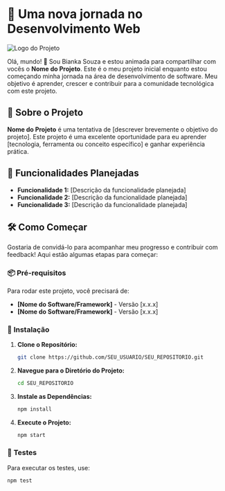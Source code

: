# 🌱 Uma nova jornada no Desenvolvimento Web

![Logo do Projeto](URL_DA_IMAGEM)

Olá, mundo! 👋 Sou Bianka Souza e estou animada para compartilhar com vocês o **Nome do Projeto**. Este é o meu projeto inicial enquanto estou começando minha jornada na área de desenvolvimento de software. 
Meu objetivo é aprender, crescer e contribuir para a comunidade tecnológica com este projeto.

## 🚀 **Sobre o Projeto**

**Nome do Projeto** é uma tentativa de [descrever brevemente o objetivo do projeto]. Este projeto é uma excelente oportunidade para eu aprender [tecnologia, ferramenta ou conceito específico] e ganhar experiência prática.

## 🌟 **Funcionalidades Planejadas**

- **Funcionalidade 1:** [Descrição da funcionalidade planejada]
- **Funcionalidade 2:** [Descrição da funcionalidade planejada]
- **Funcionalidade 3:** [Descrição da funcionalidade planejada]

## 🛠️ **Como Começar**

Gostaria de convidá-lo para acompanhar meu progresso e contribuir com feedback! Aqui estão algumas etapas para começar:

### 📦 **Pré-requisitos**

Para rodar este projeto, você precisará de:

- **[Nome do Software/Framework]** - Versão [x.x.x]
- **[Nome do Software/Framework]** - Versão [x.x.x]

### 🔧 **Instalação**

1. **Clone o Repositório:**
    ```bash
    git clone https://github.com/SEU_USUARIO/SEU_REPOSITORIO.git
    ```

2. **Navegue para o Diretório do Projeto:**
    ```bash
    cd SEU_REPOSITORIO
    ```

3. **Instale as Dependências:**
    ```bash
    npm install
    ```

4. **Execute o Projeto:**
    ```bash
    npm start
    ```

### 🧪 **Testes**

Para executar os testes, use:

```bash
npm test
